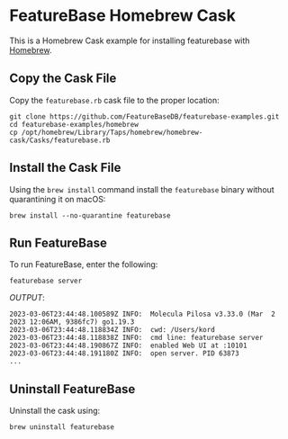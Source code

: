 # FeatureBase Homebrew Cask
This is a Homebrew Cask example for installing featurebase with [Homebrew](https://brew.sh/).

## Copy the Cask File
Copy the `featurebase.rb` cask file to the proper location:

```
git clone https://github.com/FeatureBaseDB/featurebase-examples.git
cd featurebase-examples/homebrew
cp /opt/homebrew/Library/Taps/homebrew/homebrew-cask/Casks/featurebase.rb
```

## Install the Cask File
Using the `brew install` command install the `featurebase` binary without quarantining it on macOS:

```
brew install --no-quarantine featurebase
```

## Run FeatureBase
To run FeatureBase, enter the following:

```featurebase server```

*OUTPUT*:

```
2023-03-06T23:44:48.100589Z INFO:  Molecula Pilosa v3.33.0 (Mar  2 2023 12:06AM, 9386fc7) go1.19.3
2023-03-06T23:44:48.118834Z INFO:  cwd: /Users/kord
2023-03-06T23:44:48.118838Z INFO:  cmd line: featurebase server
2023-03-06T23:44:48.190867Z INFO:  enabled Web UI at :10101
2023-03-06T23:44:48.191180Z INFO:  open server. PID 63873
...
```

## Uninstall FeatureBase
Uninstall the cask using:

```
brew uninstall featurebase
```

